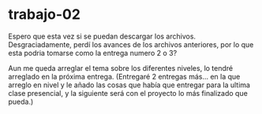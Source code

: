 # trabajo-02
 
Espero que esta vez si se puedan descargar los archivos.
Desgraciadamente, perdí los avances de los archivos anteriores, por lo que esta podria tomarse como la entrega numero 2 o 3?

Aun me queda arreglar el tema sobre los diferentes niveles, lo tendré arreglado en la próxima entrega. (Entregaré 2 entregas más... en la que arreglo en nivel y le añado las cosas que había que entregar para la ultima clase presencial, y la siguiente será con el proyecto lo más finalizado que pueda.)
